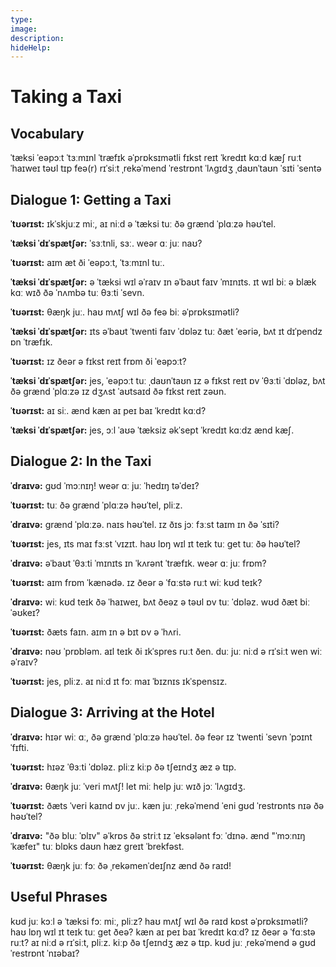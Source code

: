 ```yaml
---
type:
image:
description:
hideHelp:
---
```


# Taking a Taxi

## Vocabulary

ˈtæksi
ˈeəpɔːt
ˈtɜːmɪnl
ˈtræfɪk
əˈprɒksɪmətli
fɪkst reɪt
ˈkredɪt kɑːd
kæʃ
ruːt
ˈhaɪweɪ
təʊl
tɪp
feə(r)
rɪˈsiːt
ˌrekəˈmend
ˈrestrɒnt
ˈlʌɡɪdʒ
ˌdaʊnˈtaʊn
ˈsɪti ˈsentə

## Dialogue 1: Getting a Taxi

**ˈtʊərɪst:**
ɪkˈskjuːz miː,
aɪ niːd ə ˈtæksi tuː ðə ɡrænd ˈplɑːzə həʊˈtel.

**ˈtæksi ˈdɪˈspætʃər:**
ˈsɜːtnli, sɜː.
weər ɑː juː naʊ?

**ˈtʊərɪst:**
aɪm æt ði ˈeəpɔːt, ˈtɜːmɪnl tuː.

**ˈtæksi ˈdɪˈspætʃər:**
ə ˈtæksi wɪl əˈraɪv ɪn əˈbaʊt faɪv ˈmɪnɪts.
ɪt wɪl biː ə blæk kɑː wɪð ðə ˈnʌmbə tuː θɜːti ˈsevn.

**ˈtʊərɪst:**
θæŋk juː.
haʊ mʌtʃ wɪl ðə feə biː əˈprɒksɪmətli?

**ˈtæksi ˈdɪˈspætʃər:**
ɪts əˈbaʊt ˈtwenti faɪv ˈdɒləz tuː ðæt ˈeəriə,
bʌt ɪt dɪˈpendz ɒn ˈtræfɪk.

**ˈtʊərɪst:**
ɪz ðeər ə fɪkst reɪt frɒm ði ˈeəpɔːt?

**ˈtæksi ˈdɪˈspætʃər:**
jes, ˈeəpɔːt tuː ˌdaʊnˈtaʊn ɪz ə fɪkst reɪt ɒv ˈθɜːti ˈdɒləz,
bʌt ðə ɡrænd ˈplɑːzə ɪz dʒʌst ˈaʊtsaɪd ðə fɪkst reɪt zəʊn.

**ˈtʊərɪst:**
aɪ siː.
ænd kæn aɪ peɪ baɪ ˈkredɪt kɑːd?

**ˈtæksi ˈdɪˈspætʃər:**
jes, ɔːl ˈaʊə ˈtæksiz əkˈsept ˈkredɪt kɑːdz ænd kæʃ.

## Dialogue 2: In the Taxi

**ˈdraɪvə:**
ɡʊd ˈmɔːnɪŋ!
weər ɑː juː ˈhedɪŋ təˈdeɪ?

**ˈtʊərɪst:**
tuː ðə ɡrænd ˈplɑːzə həʊˈtel, pliːz.

**ˈdraɪvə:**
ɡrænd ˈplɑːzə.
naɪs həʊˈtel.
ɪz ðɪs jɔː fɜːst taɪm ɪn ðə ˈsɪti?

**ˈtʊərɪst:**
jes, ɪts maɪ fɜːst ˈvɪzɪt.
haʊ lɒŋ wɪl ɪt teɪk tuː ɡet tuː ðə həʊˈtel?

**ˈdraɪvə:**
əˈbaʊt ˈθɜːti ˈmɪnɪts ɪn ˈkʌrənt ˈtræfɪk.
weər ɑː juː frɒm?

**ˈtʊərɪst:**
aɪm frɒm ˈkænədə.
ɪz ðeər ə ˈfɑːstə ruːt wiː kʊd teɪk?

**ˈdraɪvə:**
wiː kʊd teɪk ðə ˈhaɪweɪ,
bʌt ðeəz ə təʊl ɒv tuː ˈdɒləz.
wʊd ðæt biː ˈəʊkeɪ?

**ˈtʊərɪst:**
ðæts faɪn.
aɪm ɪn ə bɪt ɒv ə ˈhʌri.

**ˈdraɪvə:**
nəʊ ˈprɒbləm.
aɪl teɪk ði ɪkˈspres ruːt ðen.
duː juː niːd ə rɪˈsiːt wen wiː əˈraɪv?

**ˈtʊərɪst:**
jes, pliːz.
aɪ niːd ɪt fɔː maɪ ˈbɪznɪs ɪkˈspensɪz.

## Dialogue 3: Arriving at the Hotel

**ˈdraɪvə:**
hɪər wiː ɑː, ðə ɡrænd ˈplɑːzə həʊˈtel.
ðə feər ɪz ˈtwenti ˈsevn ˈpɔɪnt ˈfɪfti.

**ˈtʊərɪst:**
hɪəz ˈθɜːti ˈdɒləz.
pliːz kiːp ðə tʃeɪndʒ æz ə tɪp.

**ˈdraɪvə:**
θæŋk juː ˈveri mʌtʃ!
let miː help juː wɪð jɔː ˈlʌɡɪdʒ.

**ˈtʊərɪst:**
ðæts ˈveri kaɪnd ɒv juː.
kæn juː ˌrekəˈmend ˈeni ɡʊd ˈrestrɒnts nɪə ðə həʊˈtel?

**ˈdraɪvə:**
"ðə bluː ˈɒlɪv" əˈkrɒs ðə striːt ɪz ˈeksələnt fɔː ˈdɪnə.
ænd "ˈmɔːnɪŋ ˈkæfeɪ" tuː blɒks daʊn hæz ɡreɪt ˈbrekfəst.

**ˈtʊərɪst:**
θæŋk juː fɔː ðə ˌrekəmenˈdeɪʃnz ænd ðə raɪd!

## Useful Phrases

kʊd juː kɔːl ə ˈtæksi fɔː miː, pliːz?
haʊ mʌtʃ wɪl ðə raɪd kɒst əˈprɒksɪmətli?
haʊ lɒŋ wɪl ɪt teɪk tuː ɡet ðeə?
kæn aɪ peɪ baɪ ˈkredɪt kɑːd?
ɪz ðeər ə ˈfɑːstə ruːt?
aɪ niːd ə rɪˈsiːt, pliːz.
kiːp ðə tʃeɪndʒ æz ə tɪp.
kʊd juː ˌrekəˈmend ə ɡʊd ˈrestrɒnt ˈnɪəbaɪ?
